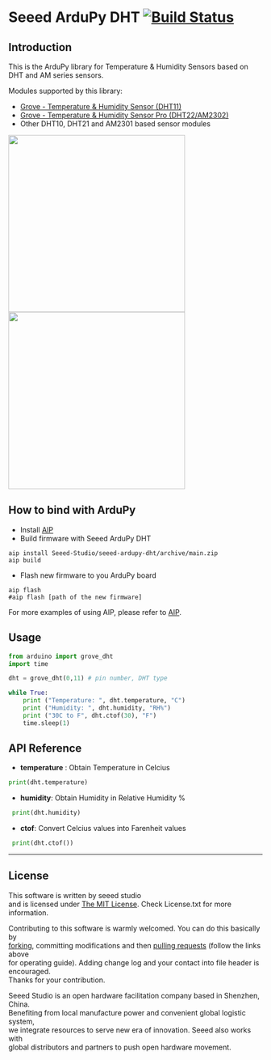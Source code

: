# Seeed ArduPy DHT [![Build Status](https://api.travis-ci.com/Seeed-Studio/seeed-ardupy-dht.svg?branch=main)](https://travis-ci.com/github/Seeed-Studio/seeed-ardupy-dht)

## Introduction

This is the ArduPy library for Temperature & Humidity Sensors based on DHT and AM series sensors.

Modules supported by this library:
- [Grove - Temperature & Humidity Sensor (DHT11)](https://www.seeedstudio.com/Grove-Temperature-Humidity-Sensor-DHT11.html)
- [Grove - Temperature & Humidity Sensor Pro (DHT22/AM2302)](https://www.seeedstudio.com/Grove-Temperature-Humidity-Sensor-Pro-AM2302-DHT22.html)
- Other DHT10, DHT21 and AM2301 based sensor modules

<a href="https://www.seeedstudio.com/Grove-Temperature-Humidity-Sensor-DHT11.html"><img src="https://static-cdn.seeedstudio.site/media/catalog/product/cache/9d0ce51a71ce6a79dfa2a98d65a0f0bd/g/r/grove-temperature-humidity-sensor-dht11-preview.png" width="350"></a> <a href="https://www.seeedstudio.com/Grove-Temperature-Humidity-Sensor-Pro-AM2302-DHT22.html"><img src="https://static-cdn.seeedstudio.site/media/catalog/product/cache/9d0ce51a71ce6a79dfa2a98d65a0f0bd/g/r/grove-temperature-humidity-sensor-pro-am2302-preview.png" width="350"></a>



## How to bind with ArduPy
- Install [AIP](https://github.com/Seeed-Studio/ardupy-aip)
- Build firmware with Seeed ArduPy DHT
```shell
aip install Seeed-Studio/seeed-ardupy-dht/archive/main.zip
aip build
```
- Flash new firmware to you ArduPy board
```shell
aip flash
#aip flash [path of the new firmware]
```
For more examples of using AIP, please refer to [AIP](https://github.com/Seeed-Studio/ardupy-aip).

## Usage

```python
from arduino import grove_dht
import time

dht = grove_dht(0,11) # pin number, DHT type 

while True:
    print ("Temperature: ", dht.temperature, "C")
    print ("Humidity: ", dht.humidity, "RH%")
    print ("30C to F", dht.ctof(30), "F")
    time.sleep(1)
```

## API Reference

- **temperature** : Obtain Temperature in Celcius 
```python
print(dht.temperature)
```

- **humidity**: Obtain Humidity in Relative Humidity %
```python
 print(dht.humidity)
```

- **ctof**: Convert Celcius values into Farenheit values
```python
 print(dht.ctof())
```
----
## License
This software is written by seeed studio<br>
and is licensed under [The MIT License](http://opensource.org/licenses/mit-license.php). Check License.txt for more information.<br>

Contributing to this software is warmly welcomed. You can do this basically by<br>
[forking](https://help.github.com/articles/fork-a-repo), committing modifications and then [pulling requests](https://help.github.com/articles/using-pull-requests) (follow the links above<br>
for operating guide). Adding change log and your contact into file header is encouraged.<br>
Thanks for your contribution.

Seeed Studio is an open hardware facilitation company based in Shenzhen, China. <br>
Benefiting from local manufacture power and convenient global logistic system, <br>
we integrate resources to serve new era of innovation. Seeed also works with <br>
global distributors and partners to push open hardware movement.<br>
